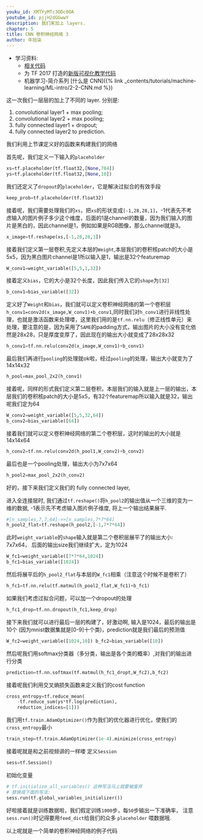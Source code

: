 ```yaml
---
youku_id: XMTYyMTc3ODc0OA
youtube_id: pjjH2dGGwwY
description: 我们来加上 layers.
chapter: 5
title: CNN 卷积神经网络 3
author: 年拾柒
---
```

* 学习资料:
  * [相关代码](https://github.com/MorvanZhou/tutorials/tree/master/tensorflowTUT/tf18_CNN3)
  * 为 TF 2017 打造的[新版可视化教学代码](https://github.com/MorvanZhou/Tensorflow-Tutorial)
  * 机器学习-简介系列 [什么是 CNN]({% link _contents/tutorials/machine-learning/ML-intro/2-2-CNN.md %})
  
这一次我们一层层的加上了不同的 layer. 分别是:

1. convolutional layer1 + max pooling;
2. convolutional layer2 + max pooling;
3. fully connected layer1 + dropout;
4. fully connected layer2 to prediction.

我们利用上节课定义好的函数来构建我们的网络

首先呢，我们定义一下输入的`placeholder`

```python
xs=tf.placeholder(tf.float32,[None,784])
ys=tf.placeholder(tf.float32,[None,10])
```

我们还定义了`dropout`的`placeholder`，它是解决过拟合的有效手段

```python
keep_prob=tf.placeholder(tf.float32)
```


接着呢，我们需要处理我们的`xs`，把`xs`的形状变成`[-1,28,28,1]`，-1代表先不考虑输入的图片例子多少这个维度，后面的1是channel的数量，因为我们输入的图片是黑白的，因此channel是1，例如如果是RGB图像，那么channel就是3。

```python
x_image=tf.reshape(xs,[-1,28,28,1])
```


接着我们定义第一层卷积,先定义本层的`Weight`,本层我们的卷积核patch的大小是5x5，因为黑白图片channel是1所以输入是1，输出是32个featuremap

```python
W_conv1=weight_variable([5,5,1,32])
```

接着定义`bias`，它的大小是32个长度，因此我们传入它的`shape`为`[32]`

```python
b_conv1=bias_variable([32])
```

定义好了`Weight`和`bias`，我们就可以定义卷积神经网络的第一个卷积层`h_conv1=conv2d(x_image,W_conv1)+b_conv1`,同时我们对`h_conv1`进行非线性处理，也就是激活函数来处理喽，这里我们用的是`tf.nn.relu`（修正线性单元）来处理，要注意的是，因为采用了`SAME`的padding方式，输出图片的大小没有变化依然是28x28，只是厚度变厚了，因此现在的输出大小就变成了28x28x32

```python
h_conv1=tf.nn.relu(conv2d(x_image,W_conv1)+b_conv1)
```

最后我们再进行`pooling`的处理就ok啦，经过`pooling`的处理，输出大小就变为了14x14x32

```python
h_pool=max_pool_2x2(h_conv1)
```

接着呢，同样的形式我们定义第二层卷积，本层我们的输入就是上一层的输出，本层我们的卷积核patch的大小是5x5，有32个featuremap所以输入就是32，输出呢我们定为64

```python
W_conv2=weight_variable([5,5,32,64])
b_conv2=bias_variable([64])
```
 
接着我们就可以定义卷积神经网络的第二个卷积层，这时的输出的大小就是14x14x64 

```python
h_conv2=tf.nn.relu(conv2d(h_pool1,W_conv2)+b_conv2)
```

最后也是一个pooling处理，输出大小为7x7x64

```python
h_pool2=max_pool_2x2(h_conv2)
```


好的，接下来我们定义我们的 fully connected layer,

进入全连接层时, 我们通过`tf.reshape()`将`h_pool2`的输出值从一个三维的变为一维的数据,
-1表示先不考虑输入图片例子维度, 将上一个输出结果展平.

```python
#[n_samples,7,7,64]->>[n_samples,7*7*64]
h_pool2_flat=tf.reshape(h_pool2,[-1,7*7*64]) 
```

此时`weight_variable`的`shape`输入就是第二个卷积层展平了的输出大小: 7x7x64，
后面的输出size我们继续扩大，定为1024

```python
W_fc1=weight_variable([7*7*64,1024]) 
b_fc1=bias_variable([1024])
```

然后将展平后的`h_pool2_flat`与本层的`W_fc1`相乘（注意这个时候不是卷积了）

```python
h_fc1=tf.nn.relu(tf.matmul(h_pool2_flat,W_fc1)+b_fc1)
```


如果我们考虑过拟合问题，可以加一个dropout的处理

```python
h_fc1_drop=tf.nn.dropout(h_fc1,keep_drop)
```

接下来我们就可以进行最后一层的构建了，好激动啊, 输入是1024，最后的输出是10个
(因为mnist数据集就是[0-9]十个类)，prediction就是我们最后的预测值

```python
W_fc2=weight_variable([1024,10]) b_fc2=bias_variable([10])
```

然后呢我们用softmax分类器（多分类，输出是各个类的概率）,对我们的输出进行分类

```python
prediction=tf.nn.softmax(tf.matmul(h_fc1_dropt,W_fc2),b_fc2)
```

接着呢我们利用交叉熵损失函数来定义我们的cost function

```python
cross_entropy=tf.reduce_mean(
    -tf.reduce_sum(ys*tf.log(prediction),
    reduction_indices=[1]))
```
 
我们用`tf.train.AdamOptimizer()`作为我们的优化器进行优化，使我们的`cross_entropy`最小

```python
train_step=tf.train.AdamOptimizer(1e-4).minimize(cross_entropy)
```

接着呢就是和之前视频讲的一样喽 定义`Session`

```python
sess=tf.Session()
```


初始化变量

```python
# tf.initialize_all_variables() 这种写法马上就要被废弃
# 替换成下面的写法:
sess.run(tf.global_variables_initializer())
```


好啦接着就是训练数据啦，我们假定训练`1000`步，每`50`步输出一下准确率，
注意`sess.run()`时记得要用`feed_dict`给我们的众多 `placeholder` 喂数据哦.

以上呢就是一个简单的卷积神经网络的例子代码

